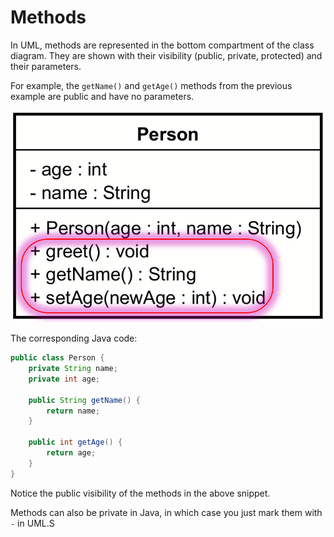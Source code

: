 # Methods

In UML, methods are represented in the bottom compartment of the class diagram. They are shown with their visibility (public, private, protected) and their parameters.

For example, the `getName()` and `getAge()` methods from the previous example are public and have no parameters.

![methods](Resources/Methods.png)

The corresponding Java code:

```java
public class Person {
    private String name;
    private int age;

    public String getName() {
        return name;
    }

    public int getAge() {
        return age;
    }
}
```

Notice the public visibility of the methods in the above snippet.

Methods can also be private in Java, in which case you just mark them with `-` in UML.S
